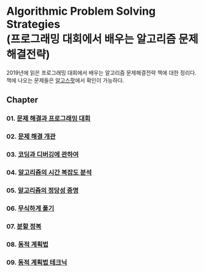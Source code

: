 Algorithmic Problem Solving Strategies<br>
(프로그래밍 대회에서 배우는 알고리즘 문제해결전략)
====================================================================================

2019년에 읽은 프로그래밍 대회에서 배우는 알고리즘 문제해결전략 책에 대한 정리다.<br>
책에 나오는 문제들은 [알고스팟](https://book.algospot.com/problems.html)에서 확인이 가능하다.

## Chapter
### 01. [문제 해결과 프로그래밍 대회](https://github.com/KangJiJi/Study/tree/master/algorithmicProblemSolvingStrategies/chapter01)
### 02. [문제 해결 개관](https://github.com/KangJiJi/Study/tree/master/algorithmicProblemSolvingStrategies/chapter02)
### 03. [코딩과 디버깅에 관하여](https://github.com/KangJiJi/Study/tree/master/algorithmicProblemSolvingStrategies/chapter03)
### 04. [알고리즘의 시간 복잡도 분석](https://github.com/KangJiJi/Study/tree/master/algorithmicProblemSolvingStrategies/chapter04)
### 05. [알고리즘의 정당성 증명](https://github.com/KangJiJi/Study/tree/master/algorithmicProblemSolvingStrategies/chapter05)
### 06. [무식하게 풀기](https://github.com/KangJiJi/Study/tree/master/algorithmicProblemSolvingStrategies/chapter06)
### 07. [분할 정복](https://github.com/KangJiJi/Study/tree/master/algorithmicProblemSolvingStrategies/chapter07)
### 08. [동적 계획법](https://github.com/KangJiJi/Study/tree/master/algorithmicProblemSolvingStrategies/chapter08)
### 09. [동적 계획법 테크닉](https://github.com/KangJiJi/Study/tree/master/algorithmicProblemSolvingStrategies/chapter09)
